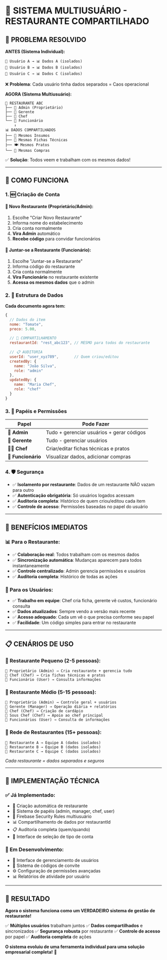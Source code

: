 # 🏢 SISTEMA MULTIUSUÁRIO - RESTAURANTE COMPARTILHADO

## 🎯 **PROBLEMA RESOLVIDO**

**ANTES (Sistema Individual):**
```
👤 Usuário A → 📊 Dados A (isolados)
👤 Usuário B → 📊 Dados B (isolados) 
👤 Usuário C → 📊 Dados C (isolados)
```
❌ **Problema**: Cada usuário tinha dados separados = Caos operacional

**AGORA (Sistema Multiusuário):**
```
🏢 RESTAURANTE ABC
├── 👤 Admin (Proprietário)
├── 👤 Gerente  
├── 👤 Chef
└── 👤 Funcionário
    ↓
📊 DADOS COMPARTILHADOS
├── 🥕 Mesmos Insumos
├── 📝 Mesmas Fichas Técnicas
├── 🍽️ Mesmos Pratos
└── 🛒 Mesmas Compras
```
✅ **Solução**: Todos veem e trabalham com os mesmos dados!

---

## 🔧 **COMO FUNCIONA**

### **1. 🆕 Criação de Conta**

#### **🏢 Novo Restaurante (Proprietário/Admin):**
1. Escolhe "Criar Novo Restaurante"
2. Informa nome do estabelecimento
3. Cria conta normalmente
4. **Vira Admin** automático
5. **Recebe código** para convidar funcionários

#### **👥 Juntar-se a Restaurante (Funcionário):**
1. Escolhe "Juntar-se a Restaurante"
2. Informa código do restaurante
3. Cria conta normalmente
4. **Vira Funcionário** no restaurante existente
5. **Acessa os mesmos dados** que o admin

### **2. 🔐 Estrutura de Dados**

**Cada documento agora tem:**
```javascript
{
  // Dados do item
  nome: "Tomate",
  preco: 5.00,
  
  // 🏢 COMPARTILHAMENTO
  restaurantId: "rest_abc123", // MESMO para todos do restaurante
  
  // 📋 AUDITORIA  
  userId: "user_xyz789",       // Quem criou/editou
  createdBy: {
    name: "João Silva",
    role: "admin"
  },
  updatedBy: {
    name: "Maria Chef", 
    role: "chef"
  }
}
```

### **3. 👥 Papéis e Permissões**

| Papel | Pode Fazer |
|-------|------------|
| **🔑 Admin** | Tudo + gerenciar usuários + gerar códigos |
| **👔 Gerente** | Tudo - gerenciar usuários |
| **👨‍🍳 Chef** | Criar/editar fichas técnicas e pratos |
| **👤 Funcionário** | Visualizar dados, adicionar compras |

### **4. 🛡️ Segurança**

- ✅ **Isolamento por restaurante**: Dados de um restaurante NÃO vazam para outro
- ✅ **Autenticação obrigatória**: Só usuários logados acessam
- ✅ **Auditoria completa**: Histórico de quem criou/editou cada item
- ✅ **Controle de acesso**: Permissões baseadas no papel do usuário

---

## 🚀 **BENEFÍCIOS IMEDIATOS**

### **📊 Para o Restaurante:**
- ✅ **Colaboração real**: Todos trabalham com os mesmos dados
- ✅ **Sincronização automática**: Mudanças aparecem para todos instantaneamente  
- ✅ **Controle centralizado**: Admin gerencia permissões e usuários
- ✅ **Auditoria completa**: Histórico de todas as ações

### **👥 Para os Usuários:**
- ✅ **Trabalho em equipe**: Chef cria ficha, gerente vê custos, funcionário consulta
- ✅ **Dados atualizados**: Sempre vendo a versão mais recente
- ✅ **Acesso adequado**: Cada um vê o que precisa conforme seu papel
- ✅ **Facilidade**: Um código simples para entrar no restaurante

---

## 📋 **CENÁRIOS DE USO**

### **🏢 Restaurante Pequeno (2-5 pessoas):**
```
👤 Proprietário (Admin) → Cria restaurante + gerencia tudo
👤 Chef (Chef) → Cria fichas técnicas e pratos  
👤 Funcionário (User) → Consulta informações
```

### **🏢 Restaurante Médio (5-15 pessoas):**
```
👤 Proprietário (Admin) → Controle geral + usuários
👤 Gerente (Manager) → Operação diária + relatórios
👤 Chef (Chef) → Criação de cardápio
👤 Sous Chef (Chef) → Apoio ao chef principal
👤 Funcionários (User) → Consulta de informações
```

### **🏢 Rede de Restaurantes (15+ pessoas):**
```
🏢 Restaurante A → Equipe A (dados isolados)
🏢 Restaurante B → Equipe B (dados isolados)  
🏢 Restaurante C → Equipe C (dados isolados)
```
*Cada restaurante = dados separados e seguros*

---

## 🔧 **IMPLEMENTAÇÃO TÉCNICA**

### **✅ Já Implementado:**
- 🏢 Criação automática de restaurante
- 👤 Sistema de papéis (admin, manager, chef, user)
- 🔐 Firebase Security Rules multiusuário
- 📊 Compartilhamento de dados por restaurantId
- 📋 Auditoria completa (quem/quando)
- 🎨 Interface de seleção de tipo de conta

### **🚧 Em Desenvolvimento:**
- 👥 Interface de gerenciamento de usuários
- 🔗 Sistema de códigos de convite
- ⚙️ Configuração de permissões avançadas
- 📊 Relatórios de atividade por usuário

---

## 🎉 **RESULTADO**

**Agora o sistema funciona como um VERDADEIRO sistema de gestão de restaurante!**

✅ **Múltiplos usuários** trabalham juntos
✅ **Dados compartilhados** e sincronizados
✅ **Segurança robusta** por restaurante
✅ **Controle de acesso** por papel
✅ **Auditoria completa** de ações

**O sistema evoluiu de uma ferramenta individual para uma solução empresarial completa!** 🚀
